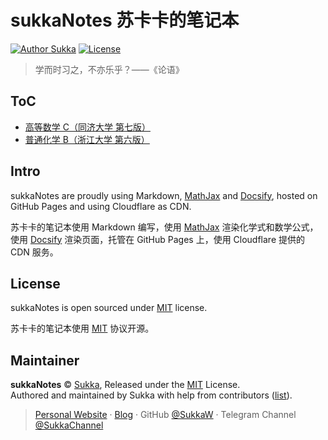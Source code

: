 # sukkaNotes 苏卡卡的笔记本

[![Author Sukka](https://img.shields.io/badge/Author-Sukka-b68469.svg?style=flat-square)](https://skk.moe) [![License](https://img.shields.io/github/license/sukkanotes/chemistry.svg?style=flat-square)](https://github.com/sukkaNotes/chemistry/blob/master/LICENSE)

> 学而时习之，不亦乐乎？——《论语》

## ToC

- [高等数学 C（同济大学 第七版）](https://notes.skk.moe/math/#/)
- [普通化学 B（浙江大学 第六版）](https://notes.skk.moe/chemistry/#/)

## Intro

sukkaNotes are proudly using Markdown, [MathJax](https://www.mathjax.org/) and [Docsify](https://github.com/docsifyjs/docsify), hosted on GitHub Pages and using Cloudflare as CDN.

苏卡卡的笔记本使用 Markdown 编写，使用 [MathJax](https://www.mathjax.org/) 渲染化学式和数学公式，使用 [Docsify](https://github.com/docsifyjs/docsify) 渲染页面，托管在 GitHub Pages 上，使用 Cloudflare 提供的 CDN 服务。

## License

sukkaNotes is open sourced under [MIT](https://github.com/sukkaNotes/chemistry/blob/master/LICENSE) license.

苏卡卡的笔记本使用 [MIT](https://github.com/sukkaNotes/chemistry/blob/master/LICENSE) 协议开源。

## Maintainer

**sukkaNotes** © [Sukka](https://github.com/SukkaW), Released under the [MIT](https://github.com/sukkaNotes/chemistry/blob/master/LICENSE) License.<br>
Authored and maintained by Sukka with help from contributors ([list](https://github.com/SukkaW/hexo-theme-suka/contributors)).

> [Personal Website](https://skk.moe) · [Blog](https://blog.skk.moe) · GitHub [@SukkaW](https://github.com/SukkaW) · Telegram Channel [@SukkaChannel](https://t.me/SukkaChannel)
